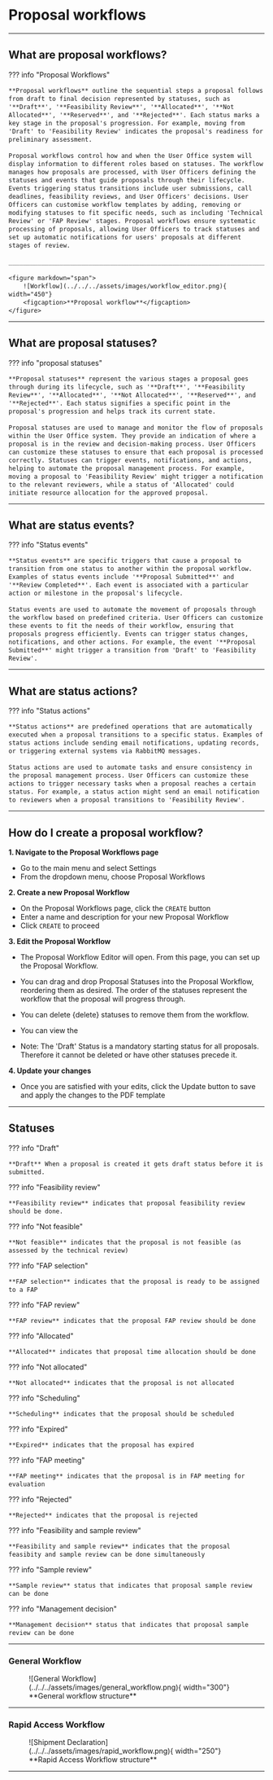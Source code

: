 # Proposal workflows

_________________________________________________________________________________________________________

## What are proposal workflows?

??? info "Proposal Workflows" 

    **Proposal workflows** outline the sequential steps a proposal follows from draft to final decision represented by statuses, such as '**Draft**', '**Feasibility Review**', '**Allocated**', '**Not Allocated**', '**Reserved**', and '**Rejected**'. Each status marks a key stage in the proposal's progression. For example, moving from 'Draft' to 'Feasibility Review' indicates the proposal's readiness for preliminary assessment. 

    Proposal workflows control how and when the User Office system will display information to different roles based on statuses. The workflow manages how proposals are processed, with User Officers defining the statuses and events that guide proposals through their lifecycle. Events triggering status transitions include user submissions, call deadlines, feasibility reviews, and User Officers' decisions. User Officers can customise workflow templates by adding, removing or modifying statuses to fit specific needs, such as including 'Technical Review' or 'FAP Review' stages. Proposal workflows ensure systematic processing of proposals, allowing User Officers to track statuses and set up automatic notifications for users' proposals at different stages of review.

    ______________________________________________________________________________________
    
    <figure markdown="span">  
        ![Workflow](../../../assets/images/workflow_editor.png){ width="450"}
        <figcaption>**Proposal workflow**</figcaption>
    </figure>
_________________________________________________________________________________________________________

## What are proposal statuses?

??? info "proposal statuses" 

    **Proposal statuses** represent the various stages a proposal goes through during its lifecycle, such as '**Draft**', '**Feasibility Review**', '**Allocated**', '**Not Allocated**', '**Reserved**', and '**Rejected**'. Each status signifies a specific point in the proposal's progression and helps track its current state.

    Proposal statuses are used to manage and monitor the flow of proposals within the User Office system. They provide an indication of where a proposal is in the review and decision-making process. User Officers can customize these statuses to ensure that each proposal is processed correctly. Statuses can trigger events, notifications, and actions, helping to automate the proposal management process. For example, moving a proposal to 'Feasibility Review' might trigger a notification to the relevant reviewers, while a status of 'Allocated' could initiate resource allocation for the approved proposal.

_________________________________________________________________________________________________________

## What are status events?

??? info "Status events"

    **Status events** are specific triggers that cause a proposal to transition from one status to another within the proposal workflow. Examples of status events include '**Proposal Submitted**' and '**Review Completed**'. Each event is associated with a particular action or milestone in the proposal's lifecycle.

    Status events are used to automate the movement of proposals through the workflow based on predefined criteria. User Officers can customize these events to fit the needs of their workflow, ensuring that proposals progress efficiently. Events can trigger status changes, notifications, and other actions. For example, the event '**Proposal Submitted**' might trigger a transition from 'Draft' to 'Feasibility Review'.

_________________________________________________________________________________________________________

## What are status actions?

??? info "Status actions"

    **Status actions** are predefined operations that are automatically executed when a proposal transitions to a specific status. Examples of status actions include sending email notifications, updating records, or triggering external systems via RabbitMQ messages.

    Status actions are used to automate tasks and ensure consistency in the proposal management process. User Officers can customize these actions to trigger necessary tasks when a proposal reaches a certain status. For example, a status action might send an email notification to reviewers when a proposal transitions to 'Feasibility Review'.

_____________________________________________________________________________________________________

## How do I create a proposal workflow?

**1. Navigate to the Proposal Workflows page**

* Go to the main menu and select Settings
* From the dropdown menu, choose Proposal Workflows

**2. Create a new Proposal Workflow**

* On the Proposal Workflows page, click the `CREATE` button
* Enter a name and description for your new Proposal Workflow
* Click `CREATE` to proceed

**3. Edit the Proposal Workflow**

* The Proposal Workflow Editor will open. From this page, you can set up the Proposal Workflow.
* You can drag and drop Proposal Statuses into the Proposal Workflow, reordering them as desired. The order of the statuses represent the workflow that the proposal will progress through. 
* You can delete {delete} statuses to remove them from the workflow.
* You can view the 


* Note: The 'Draft' Status is a mandatory starting status for all proposals. Therefore it cannot be deleted or have other statuses precede it. 

**4. Update your changes**

* Once you are satisfied with your edits, click the Update button to save and apply the changes to the PDF template

_________________________________________________________________________________________________________

## Statuses

??? info "Draft" 

    **Draft** When a proposal is created it gets draft status before it is submitted.

??? info "Feasibility review" 

    **Feasibility review** indicates that proposal feasibility review should be done.

??? info "Not feasible" 

    **Not feasible** indicates that the proposal is not feasible (as assessed by the technical review)

??? info "FAP selection" 

    **FAP selection** indicates that the proposal is ready to be assigned to a FAP

??? info "FAP review" 

    **FAP review** indicates that the proposal FAP review should be done

??? info "Allocated" 

    **Allocated** indicates that proposal time allocation should be done

??? info "Not allocated" 

    **Not allocated** indicates that the proposal is not allocated

??? info "Scheduling" 

    **Scheduling** indicates that the proposal should be scheduled

??? info "Expired" 

    **Expired** indicates that the proposal has expired

??? info "FAP meeting" 

    **FAP meeting** indicates that the proposal is in FAP meeting for evaluation

??? info "Rejected" 

    **Rejected** indicates that the proposal is rejected

??? info "Feasibility and sample review" 

    **Feasibility and sample review** indicates that the proposal feasibity and sample review can be done simultaneously

??? info "Sample review" 

    **Sample review** status that indicates that proposal sample review can be done

??? info "Management decision" 

    **Management decision** status that indicates that proposal sample review can be done

_________________________________________________________________________________________________________

### General Workflow

<figure markdown="span">  
        ![General Workflow](../../../assets/images/general_workflow.png){ width="300"}
        <figcaption>**General workflow structure**</figcaption>
    </figure>

_________________________________________________________________________________________________________

### **Rapid Access Workflow**

<figure markdown="span">  
        ![Shipment Declaration](../../../assets/images/rapid_workflow.png){ width="250"}
        <figcaption>**Rapid Access Workflow structure**</figcaption>
    </figure>

_________________________________________________________________________________________________________
